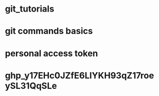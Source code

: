 # git_tutorials


# git commands basics
# personal access token 

# 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